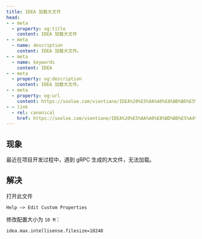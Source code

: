 ```yaml
---
title: IDEA 加载大文件
head:
- - meta
  - property: og:title
    content: IDEA 加载大文件
- - meta
  - name: description
    content: IDEA 加载大文件。
- - meta
  - name: keywords
    content: IDEA
- - meta
  - property: og:description
    content: IDEA 加载大文件。
- - meta
  - property: og:url
    content: https://sooloe.com/vientiane/IDEA%20%E5%8A%A0%E8%BD%BD%E5%A4%A7%E6%96%87%E4%BB%B6
- - link
  - rel: canonical
    href: https://sooloe.com/vientiane/IDEA%20%E5%8A%A0%E8%BD%BD%E5%A4%A7%E6%96%87%E4%BB%B6
---
```


## 现象
最近在项目开发过程中，遇到 gRPC 生成的大文件，无法加载。

## 解决

打开此文件

```
Help –> Edit Custom Properties
```

修改配置大小为 `10 M`：

```
idea.max.intellisense.filesize=10240
```
    

